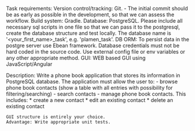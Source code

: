 Task requirements: 
    Version control/tracking: Git. 
        - The initial commit should be as early as possible in the development, so that we can assess the workflow.
    Build system: Gradle.
    Database: PostgreSQL. 
        Please include all necessary sql scripts in one file so that we can pass it to the postgresql, create the database structure and test locally. The database name is '<your_first_name>_task', e.g. 'plamen_task'.
    DB ORM: To persist data in the postgre server use Ebean framework. 
    Database credentials must not be hard coded in the source code. Use external config file or env variables or any other appropriate method.
    GUI: WEB based GUI using JavaScript/Angular

Description:
    Write a phone book application that stores its information in PostgreSQL database. The application must allow the user to:
        - browse phone book contacts (show a table with all entries with possibility for filtering/searching)
        - search contacts
        - manage phone book contacts. This includes:
            * create a new contact
            * edit an existing contact
            * delete an existing contact
       
    GUI structure is entirely your choice. 
    Advantage: Write appropriate unit tests.
